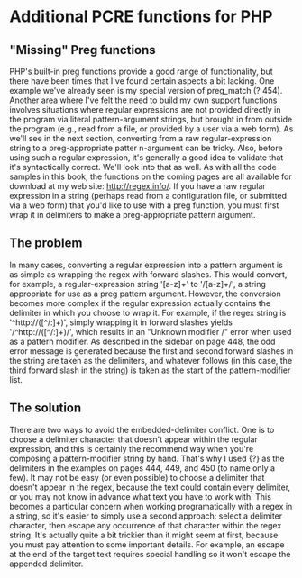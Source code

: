 # Additional PCRE functions for PHP

"Missing" Preg functions
------------------------

PHP's built-in preg functions provide a good range of functionality, but there have been times that I've found certain aspects a bit lacking. One example we've already seen is my special version of preg_match (? 454).
Another area where I've felt the need to build my own support functions involves situations where regular expressions are not provided directly in the program via literal pattern-argument strings, but brought in from outside the program (e.g., read from a file, or provided by a user via a web form). As we'll see in the next section, converting from a raw regular-expression string to a preg-appropriate patter n-argument can be tricky.
Also, before using such a regular expression, it's generally a good idea to validate that it's syntactically correct. We'll look into that as well.
As with all the code samples in this book, the functions on the coming pages are all available for download at my web site: http://regex.info/.
If you have a raw regular expression in a string (perhaps read from a configuration file, or submitted via a web form) that you'd like to use with a preg function, you must first wrap it in delimiters to make a preg-appropriate pattern argument.

The problem
-----------
In many cases, converting a regular expression into a pattern argument is as simple as wrapping the regex with forward slashes. This would convert, for example, a regular-expression string '[a-z]+' to '/[a-z]+/', a string appropriate for use as a preg pattern argument.
However, the conversion becomes more complex if the regular expression actually contains the delimiter in which you choose to wrap it. For example, if the regex string is '^http://([^/:]+)', simply wrapping it in forward slashes yields '/^http://([^/:]+)/', which results in an "Unknown modifier /" error when used as a pattern modifier.
As described in the sidebar on page 448, the odd error message is generated because the first and second forward slashes in the string are taken as the delimiters, and whatever follows (in this case, the third forward slash in the string) is taken as the start of the pattern-modifier list.

The solution
------------

There are two ways to avoid the embedded-delimiter conflict. One is to choose a delimiter character that doesn't appear within the regular expression, and this is certainly the recommend way when you're composing a pattern-modifier string by hand. That's why I used {?} as the delimiters in the examples on pages 444, 449, and 450 (to name only a few).
It may not be easy (or even possible) to choose a delimiter that doesn't appear in the regex, because the text could contain every delimiter, or you may not know in advance what text you have to work with. This becomes a particular concern when working programatically with a regex in a string, so it's easier to simply use a second approach: select a delimiter character, then escape any occurrence of that character within the regex string.
It's actually quite a bit trickier than it might seem at first, because you must pay attention to some important details. For example, an escape at the end of the target text requires special handling so it won't escape the appended delimiter.

